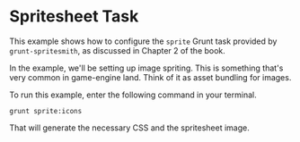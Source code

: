 # Spritesheet Task

This example shows how to configure the `sprite` Grunt task provided by `grunt-spritesmith`, as discussed in Chapter 2 of the book. 

In the example, we'll be setting up image spriting. This is something that's very common in game-engine land. Think of it as asset bundling for images.

To run this example, enter the following command in your terminal.

```shell
grunt sprite:icons
```

That will generate the necessary CSS and the spritesheet image.
